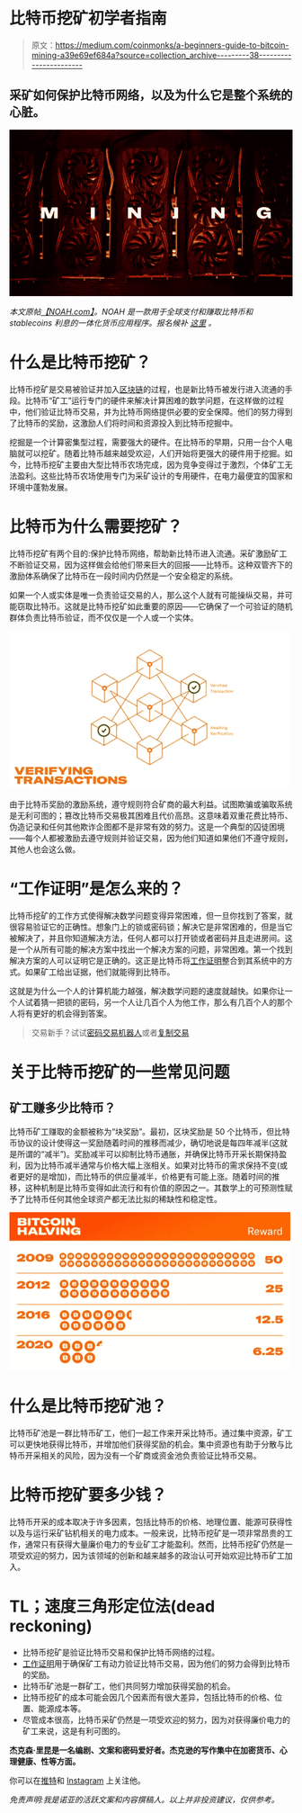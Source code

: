# 比特币挖矿初学者指南

> 原文：<https://medium.com/coinmonks/a-beginners-guide-to-bitcoin-mining-a39e69ef684a?source=collection_archive---------38----------------------->

## 采矿如何保护比特币网络，以及为什么它是整个系统的心脏。

![](img/a8d1983d65686fe6882d7960224da5f5.png)

*本文原帖*[*【NOAH.com】*](http://noah.com/)*。NOAH 是一款用于全球支付和赚取比特币和 stablecoins 利息的一体化货币应用程序。报名候补* [*这里*](https://mandrillapp.com/track/click/30895797/noah.com?p=eyJzIjoianNhRFBvdkV6c3BFY2JCTjZtcHcxSjlYN3dVIiwidiI6MSwicCI6IntcInVcIjozMDg5NTc5NyxcInZcIjoxLFwidXJsXCI6XCJodHRwczpcXFwvXFxcL25vYWguY29tXFxcLz9yZWZlcnJhbD00Y3pia2Z2JnJlZlNvdXJjZT1jb3B5XCIsXCJpZFwiOlwiYmM2OTFmYmVhMGVhNGRiOWIyMzc1Y2JlMzI4OGI0ZmJcIixcInVybF9pZHNcIjpbXCI0ZTUwMzQwOTI2NTBkMDBlZWIxM2Q1NzM1NWNjNTg4YTExYTgwOGEzXCJdfSJ9) *。*

# 什么是比特币挖矿？

比特币挖矿是交易被验证并加入[区块链](/@jacksonrickun/5-ways-blockchains-will-change-the-world-and-3-ways-it-might-not-449e3509b7b2)的过程，也是新比特币被发行进入流通的手段。比特币“矿工”运行专门的硬件来解决计算困难的数学问题，在这样做的过程中，他们验证比特币交易，并为比特币网络提供必要的安全保障。他们的努力得到了比特币的奖励，这激励人们将时间和资源投入到比特币挖掘中。

挖掘是一个计算密集型过程，需要强大的硬件。在比特币的早期，只用一台个人电脑就可以挖矿。随着比特币越来越受欢迎，人们开始将更强大的硬件用于挖掘。如今，比特币挖矿主要由大型比特币农场完成，因为竞争变得过于激烈，个体矿工无法盈利。这些比特币农场使用专门为采矿设计的专用硬件，在电力最便宜的国家和环境中蓬勃发展。

# 比特币为什么需要挖矿？

比特币挖矿有两个目的:保护比特币网络，帮助新比特币进入流通。采矿激励矿工不断验证交易，因为这样做会给他们带来巨大的回报——比特币。这种双管齐下的激励体系确保了比特币在一段时间内仍然是一个安全稳定的系统。

如果一个人或实体是唯一负责验证交易的人，那么这个人就有可能操纵交易，并可能窃取比特币。这就是比特币挖矿如此重要的原因——它确保了一个可验证的随机群体负责比特币验证，而不仅仅是一个人或一个实体。

![](img/50a9cbd78fce6786bcc5ff03c9309e85.png)

由于比特币奖励的激励系统，遵守规则符合矿商的最大利益。试图欺骗或骗取系统是无利可图的；篡改比特币交易极其困难且代价高昂。这意味着双重花费比特币、伪造记录和任何其他欺诈企图都不是非常有效的努力。这是一个典型的囚徒困境——每个人都被激励去遵守规则并验证交易，因为他们知道如果他们不遵守规则，其他人也会这么做。

# “工作证明”是怎么来的？

比特币挖矿的工作方式使得解决数学问题变得异常困难，但一旦你找到了答案，就很容易验证它的正确性。想象门上的锁或密码锁；解决它是非常困难的，但是当它被解决了，并且你知道解决方法，任何人都可以打开锁或者密码并且走进房间。这是一个从所有可能的解决方案中找出一个解决方案的问题，非常困难。第一个找到解决方案的人可以证明它是正确的。这正是比特币将[工作证明](/coinmonks/the-consensus-mechanism-a-cryptos-beating-heart-ab3a340a2dfe)整合到其系统中的方式。如果矿工给出证据，他们就能得到比特币。

这就是为什么一个人的计算机能力越强，解决数学问题的速度就越快。如果你让一个人试着猜一把锁的密码，另一个人让几百个人为他工作，那么有几百个人的那个人将有更好的机会得到答案。

> 交易新手？试试[密码交易机器人](/coinmonks/crypto-trading-bot-c2ffce8acb2a)或者[复制交易](/coinmonks/top-10-crypto-copy-trading-platforms-for-beginners-d0c37c7d698c)

# 关于比特币挖矿的一些常见问题

## 矿工赚多少比特币？

比特币矿工赚取的金额被称为“块奖励”。最初，区块奖励是 50 个比特币，但比特币协议的设计使得这一奖励随着时间的推移而减少，确切地说是每四年减半(这就是所谓的“减半”)。奖励减半可以抑制比特币通胀，并确保比特币开采长期保持盈利，因为比特币减半通常与价格大幅上涨相关。如果对比特币的需求保持不变(或者更好的是增加)，而比特币的供应量减半，价格更有可能上涨。随着时间的推移，这种机制是比特币变得如此流行和有价值的原因之一。其数学上的可预测性赋予了比特币任何其他全球资产都无法比拟的稀缺性和稳定性。

![](img/a4cfcd464b32d16842c88c7c0edc2e76.png)

# 什么是比特币挖矿池？

比特币矿池是一群比特币矿工，他们一起工作来开采比特币。通过集中资源，矿工可以更快地获得比特币，并增加他们获得奖励的机会。集中资源也有助于分散与比特币开采相关的风险，因为没有一个矿商或资金池负责验证比特币交易。

# 比特币挖矿要多少钱？

比特币开采的成本取决于许多因素，包括比特币的价格、地理位置、能源可获得性以及与运行采矿钻机相关的电力成本。一般来说，比特币挖矿是一项非常昂贵的工作，通常只有获得大量廉价电力的专业矿工才能盈利。然而，比特币挖矿仍然是一项受欢迎的努力，因为该领域的创新和越来越多的政治认可开始欢迎比特币矿工加入。

# TL；速度三角形定位法(dead reckoning)

*   比特币挖矿是验证比特币交易和保护比特币网络的过程。
*   [工作证明](/coinmonks/the-consensus-mechanism-a-cryptos-beating-heart-ab3a340a2dfe)用于确保矿工有动力验证比特币交易，因为他们的努力会得到比特币的奖励。
*   比特币矿池是一群矿工，他们共同努力增加获得奖励的机会。
*   比特币挖矿的成本可能会因几个因素而有很大差异，包括比特币的价格、位置、能源成本等。
*   尽管成本很高，比特币采矿仍然是一项受欢迎的努力，因为对获得廉价电力的矿工来说，这是有利可图的。

**杰克森·里昆是一名编剧、文案和密码爱好者。杰克逊的写作集中在加密货币、心理健康、性等方面。**

你可以在[推特](http://twitter.com/jacksonrickun)和 [Instagram](https://www.instagram.com/jacksonrickun/) 上关注他。

*免责声明:我是诺亚的活跃文案和内容撰稿人。以上并非投资建议，仅供参考。*